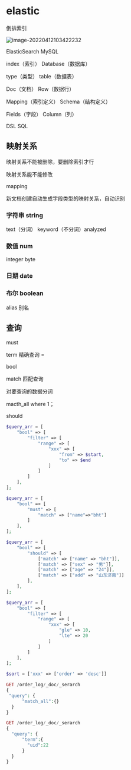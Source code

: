 # elastic

倒排索引

![image-20220412103422232](C:\Users\1\AppData\Roaming\Typora\typora-user-images\image-20220412103422232.png)


ElasticSearch MySQL

index（索引） Database（数据库）

type（类型） table（数据表）

Doc（文档） Row（数据行）

Mapping（索引定义） Schema（结构定义）

Fields（字段） Column（列）

DSL SQL

## 映射关系 

映射关系不能被删除，要删除索引才行

映射关系能不能修改



mapping

新文档创建自动生成字段类型的映射关系，自动识别

### 字符串 string

text（分词） keyword（不分词）analyzed

### 数值 num

integer byte

### 日期 date

### 布尔 boolean

alias 别名

## 查询

must

term 精确查询 = 

bool

match 匹配查询

对要查询的数据分词

macth_all  where 1；

should

```php
$query_arr = [
    "bool" => [
        "filter" => [
            "range" => [
                "xxx" => [
                    "from" => $start,
                    "to" => $end
                ]
            ]
        ]
    ],
];

$query_arr = [
    "bool" => [
        "must" => [
            "match" => ["name"=>"bht"]
        ]
    ],
];

$query_arr = [
    "bool" => [
        "should" => [
            ['match' => ["name" => "bht"]],
            ['match' => ["sex" => "男"]],
            ['match' => ["age" => "24"]],
            ['match' => ["add" => "山东济南"]]
        ],
    ],
];

$query_arr = [
    "bool" => [
        "filter" => [
            "range" => [
                "xxx" => [
                    "gle" => 10,
                    "lte" => 20
                ]
            ]
        ]
    ],
];

$sort = ['xxx' => ['order' => 'desc']]
```



```php
GET /order_log/_doc/_serarch
{
 "query": {
      "match_all":{}
  }
}

GET /order_log/_doc/_serarch
{
  "query": {
      "term":{
        "uid":22
      }
  }
}
```



